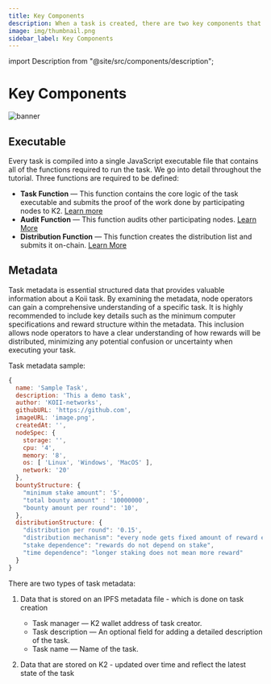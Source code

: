```yaml
---
title: Key Components
description: When a task is created, there are two key components that must be uploaded to the Koii network to initiate the task.
image: img/thumbnail.png
sidebar_label: Key Components
---
```


import Description from "@site/src/components/description";

# Key Components

![banner](/img/concepts/tasks/key-components.svg)

<Description
  text="When a task is created, there are two key components that must be uploaded to
  the Koii network to initiate the task."
/>

## Executable

Every task is compiled into a single JavaScript executable file that contains all of the functions required to run the task. We go into detail throughout the tutorial. Three functions are required to be defined:

- **Task Function** — This function contains the core logic of the task executable and submits the proof of the work done by participating nodes to K2. [Learn more](/develop/write-a-koii-task/task-development-guide/k2-task-template/task-function)
- **Audit Function** — This function audits other participating nodes. [Learn More](/develop/write-a-koii-task/task-development-guide/k2-task-template/audit-function)
- **Distribution Function** — This function creates the distribution list and submits it on-chain. [Learn More](/develop/write-a-koii-task/task-development-guide/k2-task-template/distribution-functions)

## Metadata


Task metadata is essential structured data that provides valuable information about a Koii task. By examining the metadata, node operators can gain a comprehensive understanding of a specific task. It is highly recommended to include key details such as the minimum computer specifications and reward structure within the metadata. This inclusion allows node operators to have a clear understanding of how rewards will be distributed, minimizing any potential confusion or uncertainty when executing your task.

Task metadata sample:

```js
{
  name: 'Sample Task',
  description: 'This a demo task',
  author: 'KOII-networks',
  githubURL: 'https://github.com',
  imageURL: 'image.png',
  createdAt: '',
  nodeSpec: {
    storage: '',
    cpu: '4',
    memory: '8',
    os: [ 'Linux', 'Windows', 'MacOS' ],
    network: '20'
  },
  bountyStructure: {
    "minimum stake amount": '5',
    "total bounty amount" : '10000000',
    "bounty amount per round": '10',
  },
  distributionStructure: {
    "distribution per round": '0.15',
    "distribution mechanism": "every node gets fixed amount of reward every round",
    "stake dependence": "rewards do not depend on stake",
    "time dependence": "longer staking does not mean more reward"
  }
}
```

There are two types of task metadata:

1. Data that is stored on an IPFS metadata file - which is done on task creation

   - Task manager — K2 wallet address of task creator.
   - Task description — An optional field for adding a detailed description of the task.
   - Task name — Name of the task.

2. Data that are stored on K2 - updated over time and reflect the latest state of the task
